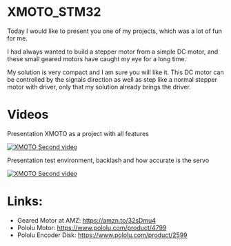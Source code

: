 # XMOTO_STM32

Today I would like to present you one of my projects, which was a lot of fun for me.

I had always wanted to build a stepper motor from a simple DC motor, and these small geared motors have caught my eye for a long time.

My solution is very compact and I am sure you will like it. This DC motor can be controlled by the signals direction as well as step like a normal stepper motor with driver, only that my solution already brings the driver.

# Videos
Presentation XMOTO as a project with all features

[![XMOTO Second video](https://img.youtube.com/vi/0IbSE-sqBWQ/0.jpg)](https://www.youtube.com/watch?v=0IbSE-sqBWQ)

Presentation test environment, backlash and how accurate is the servo

[![XMOTO Second video](https://img.youtube.com/vi/IH7HHuaDm94/0.jpg)](https://www.youtube.com/watch?v=IH7HHuaDm94)


# Links:
* Geared Motor at AMZ: https://amzn.to/32sDmu4
* Pololu Motor: https://www.pololu.com/product/4799
* Pololu Encoder Disk: https://www.pololu.com/product/2599
